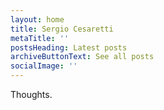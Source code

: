 ```yaml
---
layout: home
title: Sergio Cesaretti
metaTitle: ''
postsHeading: Latest posts
archiveButtonText: See all posts
socialImage: ''
---
```

Thoughts.
